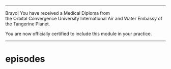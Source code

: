 


******

Bravo!  You have received a Medical Diploma from   
the Orbital Convergence University International Air and Water Embassy of the Tangerine Planet.  

You are now officially certified to include this module in your practice.

******


# episodes